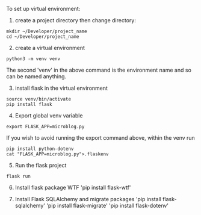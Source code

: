 To set up virtual environment:
1. create a project directory then change directory:

```
mkdir ~/Developer/project_name
cd ~/Developer/project_name
```

2. create a virtual environment

`python3 -m venv venv`

The second 'venv' in the above command is the environment name and so can be named anything.

3. install flask in the virtual environment

```
source venv/bin/activate
pip install flask
```

4. Export global venv variable

`export FLASK_APP=microblog.py`

If you wish to avoid running the export command above, within the venv run

```
pip install python-dotenv
cat "FLASK_APP=microblog.py">.flaskenv
```

5. Run the flask project

`flask run`

6. Install flask package WTF
'pip install flask-wtf'

7. Install Flask SQLAlchemy and migrate packages
'pip install flask-sqlalchemy'
'pip install flask-migrate'
'pip install flask-dotenv'
